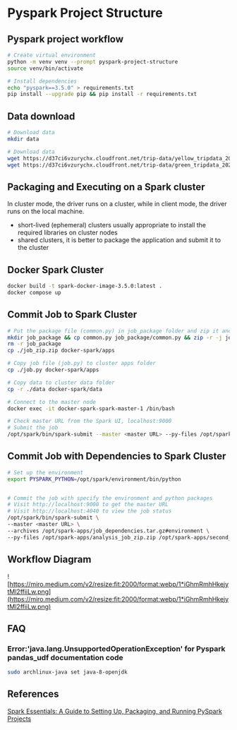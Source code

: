 # Pyspark Project Structure

## Pyspark project workflow

```bash
# Create virtual environment
python -m venv venv --prompt pyspark-project-structure
source venv/bin/activate

# Install dependencies
echo "pyspark==3.5.0" > requirements.txt
pip install --upgrade pip && pip install -r requirements.txt
```

## Data download

```bash
# Download data
mkdir data

# Download data
wget https://d37ci6vzurychx.cloudfront.net/trip-data/yellow_tripdata_2023-09.parquet -P data
wget https://d37ci6vzurychx.cloudfront.net/trip-data/green_tripdata_2023-09.parquet -P data

```

## Packaging and Executing on a Spark cluster

In cluster mode, the driver runs on a cluster, while in client mode, the driver runs on the local machine.

- short-lived (ephemeral) clusters usually appropriate to install the required libraries on cluster nodes
- shared clusters, it is better to package the application and submit it to the cluster

## Docker Spark Cluster

```bash
docker build -t spark-docker-image-3.5.0:latest .
docker compose up
```

## Commit Job to Spark Cluster

```bash
# Put the package file (common.py) in job_package folder and zip it and copy to cluster apps folder
mkdir job_package && cp common.py job_package/common.py && zip -r -j job_zip.zip job_package/*.py
rm -r job_package
cp ./job_zip.zip docker-spark/apps

# Copy job file (job.py) to cluster apps folder
cp ./job.py docker-spark/apps

# Copy data to cluster data folder
cp -r ./data docker-spark/data

# Connect to the master node
docker exec -it docker-spark-spark-master-1 /bin/bash

# Check master URL from the Spark UI, localhost:9000
# Submit the job
/opt/spark/bin/spark-submit --master <master URL> --py-files /opt/spark-apps/job_zip.zip /opt/spark-apps/job.py

```

## Commit Job with Dependencies to Spark Cluster

```bash
# Set up the environment
export PYSPARK_PYTHON=/opt/spark/environment/bin/python


# Commit the job with specify the environment and python packages
# Visit http://localhost:9000 to get the master URL
# Visit http://localhost:4040 to view the job status
/opt/spark/bin/spark-submit \
--master <master URL> \
--archives /opt/spark-apps/job_dependencies.tar.gz#environment \
--py-files /opt/spark-apps/analysis_job_zip.zip /opt/spark-apps/second_job.py
```

## Workflow Diagram

![https://miro.medium.com/v2/resize:fit:2000/format:webp/1*iGhmRmhHkejytMl2ffiiLw.png](https://miro.medium.com/v2/resize:fit:2000/format:webp/1*iGhmRmhHkejytMl2ffiiLw.png)

## FAQ

### Error:'java.lang.UnsupportedOperationException' for Pyspark pandas_udf documentation code

```bash
sudo archlinux-java set java-8-openjdk
```

## References

[Spark Essentials: A Guide to Setting Up, Packaging, and Running PySpark Projects](https://medium.com/@suffyan.asad1/spark-essentials-a-guide-to-setting-up-packaging-and-running-pyspark-projects-2eb2a27523a3)
